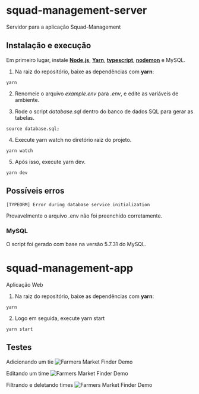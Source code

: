 # squad-management-server

Servidor para a aplicação Squad-Management

## Instalação e execução

Em primeiro lugar, instale [**Node.js**](https://nodejs.org/en/), [**Yarn**]("https://classic.yarnpkg.com/en/docs/install#debian-stable"), [**typescript**](https://www.npmjs.com/package/typescript), [**nodemon**](https://www.npmjs.com/package/nodemon) e MySQL.

1. Na raiz do repositório, baixe as dependências com **yarn**:
```
yarn
```
2. Renomeie o arquivo *example.env* para *.env*, e edite as variáveis de ambiente. 

3. Rode o script *database.sql* dentro do banco de dados SQL para gerar as tabelas.
```
source database.sql;
```
4. Execute yarn watch no diretório raiz do projeto.
```
yarn watch 
```
5. Após isso, execute yarn dev.
```
yarn dev
```

## Possíveis erros

```
[TYPEORM] Error during database service initialization
```
Provavelmente o arquivo .env não foi preenchido corretamente.

### MySQL
O script foi gerado com base na versão 5.7.31 do MySQL.


# squad-management-app

Aplicação Web 


1. Na raiz do repositório, baixe as dependências com **yarn**:
```
yarn
```

2. Logo em seguida, execute yarn start 
```
yarn start
```

## Testes

Adicionando um tie
![Farmers Market Finder Demo](gifts/addTeam.gif)

Editando um time
![Farmers Market Finder Demo](gifts/editTeam.gif)

Filtrando e deletando times
![Farmers Market Finder Demo](gifts/sort&Delete.gif)